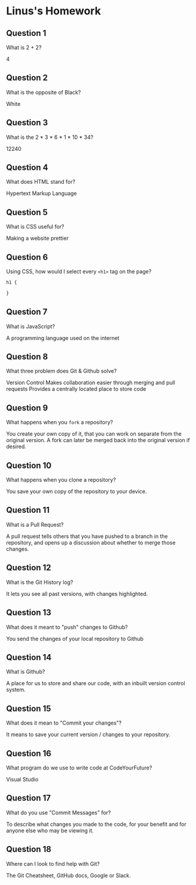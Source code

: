 # Linus's Homework

## Question 1

What is 2 + 2?

4

## Question 2

What is the opposite of Black?

White

## Question 3

What is the  2 * 3 * 6 * 1 * 10 * 34?

12240

## Question 4 

What does HTML stand for?

Hypertext Markup Language

## Question 5

What is CSS useful for?

Making a website prettier

## Question 6

Using CSS, how would I select every `<h1>` tag on the page?

```css
h1 {

}
```

## Question 7

What is JavaScript?

A programming language used on the internet

## Question 8

What three problem does Git & Github solve?

Version Control
Makes collaboration easier through merging and pull requests
Provides a centrally located place to store code

## Question 9

What happens when you `fork` a repository?

You create your own copy of it, that you can work on separate from the original version. A fork can later be merged back into the original version if desired.

## Question 10 

What happens when you clone a repository?

You save your own copy of the repository to your device.

## Question 11

What is a Pull Request?

A pull request tells others that you have pushed to a branch in the repository, and opens up a discussion about whether to merge those changes.

## Question 12

What is the Git History log?

It lets you see all past versions, with changes highlighted.

## Question 13

What does it meant to "push" changes to Github?

You send the changes of your local repository to Github

## Question 14

What is Github?

A place for us to store and share our code, with an inbuilt version control system.

## Question 15

What does it mean to "Commit your changes"?

It means to save your current version / changes to your repository.

## Question 16

What program do we use to write code at CodeYourFuture?

Visual Studio

## Question 17

What do you use "Commit Messages" for?

To describe what changes you made to the code, for your benefit and for anyone else who may be viewing it.

## Question 18

Where can I look to find help with Git?

The Git Cheatsheet, GitHub docs, Google or Slack.
